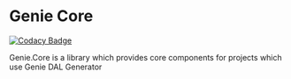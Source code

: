 # Genie Core

[![Codacy Badge](https://api.codacy.com/project/badge/Grade/c92d60f5470646d9a1eadc78c2b84d8a)](https://www.codacy.com/app/rusith/Genie.Core?utm_source=github.com&amp;utm_medium=referral&amp;utm_content=Divicent/Genie.Core&amp;utm_campaign=Badge_Grade)

Genie.Core is a library which provides core components for projects which use Genie DAL Generator
